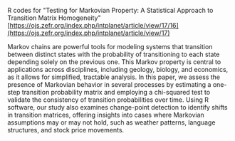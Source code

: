 R codes for "Testing for Markovian Property: A Statistical Approach to Transition Matrix Homogeneity"
[https://ojs.zefr.org/index.php/intplanet/article/view/17/16](https://ojs.zefr.org/index.php/intplanet/article/view/17)

Markov chains are powerful tools for modeling systems that transition between distinct states with the probability of transitioning to each state depending solely on the previous one.  This Markov  property  is  central  to  applications  across  disciplines,  including  geology,  biology,  and economics, as it allows for simplified, tractable analysis.  In this paper, we assess the presence of Markovian behavior in several processes by estimating a one-step transition probability matrix and employing a chi-squared test to validate the consistency of transition probabilities over time. Using R software, our study also examines change-point detection to identify shifts in transition matrices, offering insights into cases where Markovian assumptions may or may not hold, such as weather patterns, language structures, and stock price movements.
